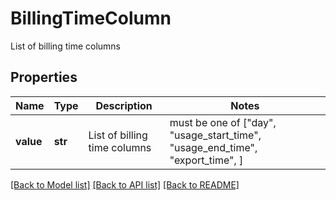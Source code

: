 # BillingTimeColumn

List of billing time columns

## Properties
Name | Type | Description | Notes
------------ | ------------- | ------------- | -------------
**value** | **str** | List of billing time columns |  must be one of ["day", "usage_start_time", "usage_end_time", "export_time", ]

[[Back to Model list]](../README.md#documentation-for-models) [[Back to API list]](../README.md#documentation-for-api-endpoints) [[Back to README]](../README.md)


